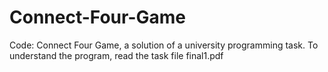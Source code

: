 # Connect-Four-Game
Code: Connect Four Game, a solution of a university programming task.
To understand the program, read the task file final1.pdf
